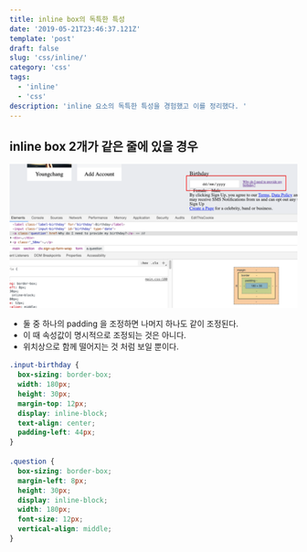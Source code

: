 ```yaml
---
title: inline box의 독특한 특성
date: '2019-05-21T23:46:37.121Z'
template: 'post'
draft: false
slug: 'css/inline/'
category: 'css'
tags:
  - 'inline'
  - 'css'
description: 'inline 요소의 독특한 특성을 경험했고 이를 정리했다. '
---
```


## inline box 2개가 같은 줄에 있을 경우

![image-20190531135209674](./assets/image-20190531135209674.png)

- 둘 중 하나의 padding 을 조정하면 나머지 하나도 같이 조정된다.
- 이 때 속성값이 명시적으로 조정되는 것은 아니다.
- 위치상으로 함께 떨어지는 것 처럼 보일 뿐이다.

```css
.input-birthday {
  box-sizing: border-box;
  width: 180px;
  height: 30px;
  margin-top: 12px;
  display: inline-block;
  text-align: center;
  padding-left: 44px;
}

.question {
  box-sizing: border-box;
  margin-left: 8px;
  height: 30px;
  display: inline-block;
  width: 180px;
  font-size: 12px;
  vertical-align: middle;
}
```
